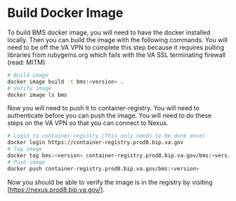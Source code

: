# Build Docker Image

To build BMS docker image, you will need to have the docker installed locally.
Then you can build the image with the following commands. You will need to be
off the VA VPN to complete this step because it requires pulling libraries from
rubygems.org which fails with the VA SSL terminating firewall (read: MITM)

```bash
# Build image
docker image build -t bms:<version> .
# Verify image
docker image ls bms
```

Now you will need to push it to container-registry. You will need to authenticate
before you can push the image. You will need to do these steps on the VA VPN
so that you can connect to Nexus.

```bash
# Login to container-registry (This only needs to be done once)
docker login https://container-registry.prod8.bip.va.gov
# Tag image
docker tag bms:<version> container-registry.prod8.bip.va.gov/bms:<version>
# Push image
docker push container-registry.prod8.bip.va.gov/bms:<version>
```

Now you should be able to verify the image is in the registry by visiting
[https://nexus.prod8.bip.va.gov/].
